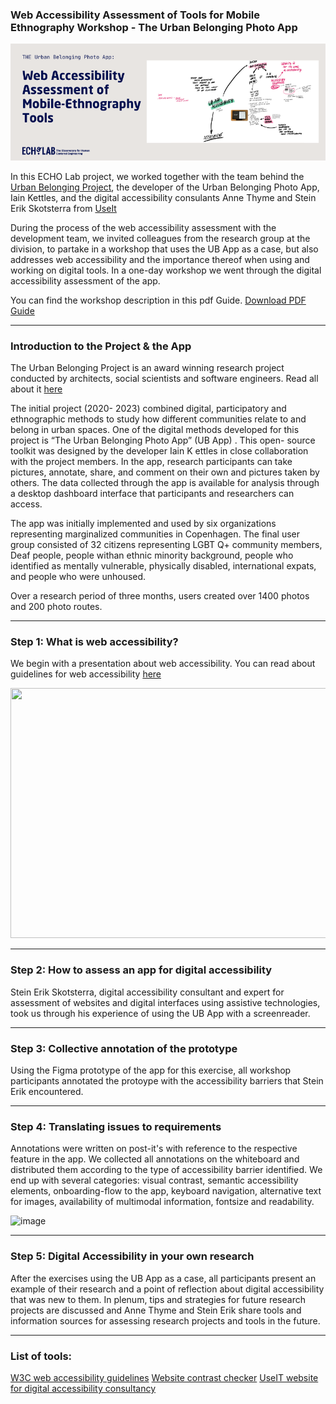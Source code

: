 ### Web Accessibility Assessment of Tools for Mobile Ethnography Workshop - The Urban Belonging Photo App

![Logo](images/thumbnail.png)


In this ECHO Lab project, we worked together with the team behind the [Urban Belonging Project](https://urbanbelonging.com), the developer of the Urban Belonging Photo App, Iain Kettles, and the digital accessibility consulants Anne Thyme and Stein Erik Skotsterra from [UseIt](https://useit-consulting.dk) 

During the process of the web accessibility assessment with the development team, we invited colleagues from the research group at the division, to partake in a workshop that uses the UB App as a case, but also addresses web accessibility and the importance thereof when using and working on digital tools.
In a one-day workshop we went through the digital accessibility assessment of the app. 

You can find the  workshop description in this pdf Guide. [Download PDF Guide](https://github.com/ECHOlab-DTU/UB-App-Accessibility-Development/blob/main/EXAMPLE%20UB%20APP.pdf)

---

### Introduction to the Project & the App 

The Urban Belonging Project is an award winning research project conducted by architects, social scientists and software engineers. Read all about it [here](https://urbanbelonging.com) 

The initial project (2020- 2023) combined digital, participatory and ethnographic methods to study how different communities relate to and belong in urban spaces. One of the
digital methods developed for this project is “The Urban Belonging Photo App” (UB App) . This open- source toolkit was designed by the developer Iain K ettles
in close collaboration with the project members.
In the app, research participants can take pictures, annotate, share, and comment on their own and pictures taken by others. The data collected through
the app is available for analysis through a desktop dashboard interface that participants and researchers can access.

The app was initially implemented and used by six organizations representing marginalized communities in Copenhagen. The final user group consisted of 32 citizens 
representing LGBT Q+ community members, Deaf people, people withan ethnic minority background, people who identified as mentally vulnerable, physically disabled, international expats, 
and people who were unhoused.

Over a research period of three months, users created over 1400 photos and 200 photo routes.

---

### Step 1: What is web accessibility?

We begin with a presentation about web accessibility. 
You can read about guidelines for web accessibility [here](https://www.w3.org/WAI/fundamentals/accessibility-intro/)

<img src="images/presentation.png" width="600" height="400">


---

### Step 2: How to assess an app for digital accessibility

Stein Erik Skotsterra, digital accessibility consultant and expert for assessment of websites and digital interfaces using assistive technologies, took us through his experience of 
using the UB App with a screenreader.


---

### Step 3: Collective annotation of the prototype

Using the Figma prototype of the app for this exercise, all workshop participants annotated the protoype with the accessibility barriers that Stein Erik encountered.


---

### Step 4: Translating issues to requirements

Annotations were written on post-it's with reference to the respective feature in the app.
We collected all annotations on the whiteboard and distributed them according to the type of accessibility barrier identified.
We end up with several categories: visual contrast, semantic accessibility elements, onboarding-flow to the app, keyboard navigation, alternative text for images, 
availability of multimodal information, fontsize and readability.

![image](images/annotation.HEIC)

----


### Step 5: Digital Accessibility in your own research

After the exercises using the UB App as a case, all participants present an example of their research and a point of reflection about digital accessibility that was new to them.
In plenum, tips and strategies for future research projects are discussed and Anne Thyme and Stein Erik share tools and information sources for assessing research projects and tools in the future.

----


### List of tools:

[W3C web accessibility guidelines](https://www.w3.org/WAI/fundamentals/accessibility-intro/)
[Website contrast checker](https://accessibleweb.com/color-contrast-checker/)
[UseIT website for digital accessibility consultancy](https://useit-consulting.dk)



